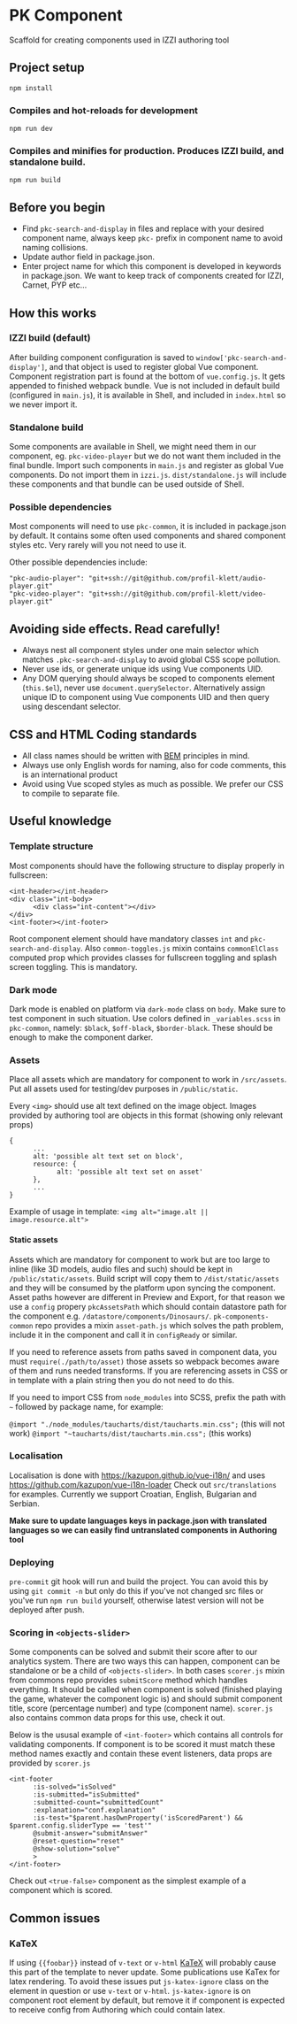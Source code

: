 # PK Component
Scaffold for creating components used in IZZI authoring tool

## Project setup
```
npm install
```

### Compiles and hot-reloads for development
```
npm run dev
```

### Compiles and minifies for production. Produces IZZI build, and standalone build.
```
npm run build
```

## Before you begin
* Find `pkc-search-and-display` in files and replace with your desired component name, always keep `pkc-` prefix in component name to avoid naming collisions.
* Update author field in package.json. 
* Enter project name for which this component is developed in keywords in package.json. We want to keep track of components created for IZZI, Carnet, PYP etc...

## How this works

### IZZI build (default)
After building component configuration is saved to `window['pkc-search-and-display']`, and that object is used to register global Vue component. Component registration part is found at the bottom of `vue.config.js`. It gets appended to finished webpack bundle.
Vue is not included in default build (configured in `main.js`), it is available in Shell, and included in `index.html` so we never import it.

### Standalone build
Some components are available in Shell, we might need them in our component, eg. `pkc-video-player` but we do not want them included in the final bundle. Import such components in `main.js` and register as global Vue components. Do not import them in `izzi.js`. `dist/standalone.js` will include these components and that bundle can be used outside of Shell.

### Possible dependencies
Most components will need to use `pkc-common`, it is included in package.json by default. It contains some often used components and shared component styles etc. Very rarely will you not need to use it.

Other possible dependencies include:
```
"pkc-audio-player": "git+ssh://git@github.com/profil-klett/audio-player.git"
"pkc-video-player": "git+ssh://git@github.com/profil-klett/video-player.git"
```

## Avoiding side effects. Read carefully!
* Always nest all component styles under one main selector which matches `.pkc-search-and-display` to avoid global CSS scope pollution.
* Never use ids, or generate unique ids using Vue components UID.
* Any DOM querying should always be scoped to components element (`this.$el`), never use `document.querySelector`. Alternatively assign unique ID to component using Vue components UID and then query using descendant selector.

## CSS and HTML Coding standards
* All class names should be written with [BEM](http://getbem.com/introduction/) principles in mind.
* Always use only English words for naming, also for code comments, this is an international product
* Avoid using Vue scoped styles as much as possible. We prefer our CSS to compile to separate file.

## Useful knowledge

### Template structure
Most components should have the following structure to display properly in fullscreen:
```
<int-header></int-header>
<div class="int-body>
      <div class="int-content"></div>
</div>
<int-footer></int-footer>
```

Root component element should have mandatory classes `int` and `pkc-search-and-display`. Also `common-toggles.js` mixin contains `commonElClass` computed prop which provides classes for fullscreen toggling and splash screen toggling. This is mandatory.

### Dark mode
Dark mode is enabled on platform via `dark-mode` class on `body`. Make sure to test component in such situation. Use colors defined in `_variables.scss` in `pkc-common`, namely: `$black`, `$off-black`, `$border-black`. These should be enough to make the component darker.

### Assets
Place all assets which are mandatory for component to work in `/src/assets`. Put all assets used for testing/dev purposes in `/public/static`.

Every `<img>` should use alt text defined on the image object. Images provided by authoring tool are objects in this format (showing only relevant props)
```
{
      ...
      alt: 'possible alt text set on block',
      resource: {
            alt: 'possible alt text set on asset'
      },
      ...
}
```
Example of usage in template: `<img alt="image.alt || image.resource.alt">`

#### Static assets
Assets which are mandatory for component to work but are too large to inline (like 3D models, audio files and such) should be kept in `/public/static/assets`. Build script will copy them to `/dist/static/assets` and they will be consumed by the platform upon syncing the component. Asset paths however are different in Preview and Export, for that reason we use a `config` propery `pkcAssetsPath` which should contain datastore path for the component e.g. `/datastore/components/Dinosaurs/`. `pk-components-common` repo provides a mixin `asset-path.js` which solves the path problem, include it in the component and call it in `configReady` or similar.

If you need to reference assets from paths saved in component data, you must `require(./path/to/asset)` those assets so webpack becomes aware of them and runs needed transforms. If you are referencing assets in CSS or in template with a plain string then you do not need to do this.

If you need to import CSS from `node_modules` into SCSS, prefix the path with `~` followed by package name, for example:

`@import "./node_modules/taucharts/dist/taucharts.min.css";` (this will not work)
`@import "~taucharts/dist/taucharts.min.css";` (this works)




### Localisation
Localisation is done with https://kazupon.github.io/vue-i18n/ and uses https://github.com/kazupon/vue-i18n-loader
Check out `src/translations` for examples. Currently we support Croatian, English, Bulgarian and Serbian.

__Make sure to update languages keys in package.json with translated languages so we can easily find untranslated components in Authoring tool__

### Deploying
`pre-commit` git hook will run and build the project. You can avoid this by using `git commit -n` but only do this if you've not changed src files or you've run `npm run build` yourself, otherwise latest version will not be deployed after push.

### Scoring in `<objects-slider>`
Some components can be solved and submit their score after to our analytics system. There are two ways this can happen, component can be standalone or be a child of `<objects-slider>`. In both cases `scorer.js` mixin from commons repo provides `submitScore` method which handles everything. It should be called when component is solved (finished playing the game, whatever the component logic is) and should submit component title, score (percentage number) and type (component name).
`scorer.js` also contains common data props for this use, check it out. 

Below is the ususal example of `<int-footer>` which contains all controls for validating components. If component is to be scored it must match these method names exactly and contain these event listeners, data props are provided by `scorer.js`

```
<int-footer 
      :is-solved="isSolved"
      :is-submitted="isSubmitted"
      :submitted-count="submittedCount"
      :explanation="conf.explanation"
      :is-test="$parent.hasOwnProperty('isScoredParent') && $parent.config.sliderType == 'test'"
      @submit-answer="submitAnswer"
      @reset-question="reset"
      @show-solution="solve"
      >
</int-footer>
```

Check out `<true-false>` component as the simplest example of a component which is scored.


## Common issues

### KaTeX
If using `{{foobar}}` instead of `v-text` or `v-html` [KaTeX](https://katex.org/) will probably cause this part of the template to never update. Some publications use KaTex for latex rendering. To avoid these issues put `js-katex-ignore` class on the element in question or use `v-text` or `v-html`. `js-katex-ignore` is on component root element by default, but remove it if component is expected to receive config from Authoring which could contain latex.